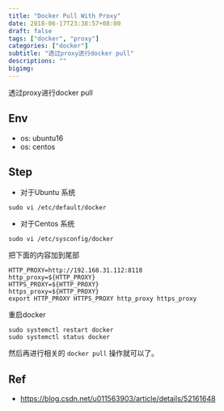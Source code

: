 ```yaml
---
title: "Docker Pull With Proxy"
date: 2018-06-17T23:38:57+08:00
draft: false
tags: ["docker", "proxy"]
categories: ["docker"]
subtitle: "透过proxy进行docker pull"
descriptions: ""
bigimg:
---
```


透过proxy进行docker pull

## Env

- os: ubuntu16
- os: centos

## Step

- 对于Ubuntu 系统

```
sudo vi /etc/default/docker
```

- 对于Centos 系统

```
sudo vi /etc/sysconfig/docker
```

把下面的内容加到尾部

```
HTTP_PROXY=http://192.168.31.112:8118
http_proxy=${HTTP_PROXY}
HTTPS_PROXY=${HTTP_PROXY}
https_proxy=${HTTP_PROXY}
export HTTP_PROXY HTTPS_PROXY http_proxy https_proxy
```

重启docker

```
sudo systemctl restart docker
sudo systemctl status docker
```

然后再进行相关的 `docker pull` 操作就可以了。

## Ref

- https://blog.csdn.net/u011563903/article/details/52161648